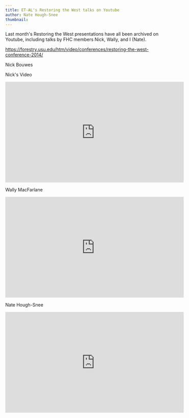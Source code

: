 ```yaml
---
title: ET-AL's Restoring the West talks on Youtube
author: Nate Hough-Snee
thumbnail: 
---
```


Last month's Restoring the West presentations have all been archived on Youtube, including talks by FHC members Nick, Wally, and I (Nate).

https://forestry.usu.edu/htm/video/conferences/restoring-the-west-conference-2014/

Nick Bouwes

Nick's Video

<iframe width="560" height="315" src="https://www.youtube.com/embed/ObDse0ClbTg" frameborder="0" allowfullscreen></iframe>

Wally MacFarlane

<iframe width="560" height="315" src="https://www.youtube.com/embed/xibnRMVZB9U" frameborder="0" allowfullscreen></iframe>

Nate Hough-Snee

<iframe width="560" height="315" src="https://www.youtube.com/embed/Vns1Ey8Vri8" frameborder="0" allowfullscreen></iframe>